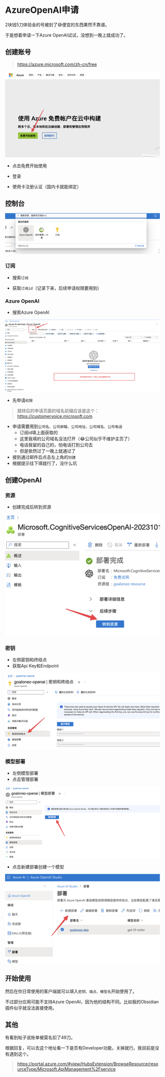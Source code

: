 # AzureOpenAI申请

2块钱5刀体验金的号被封了😅便宜的东西果然不靠谱。

于是想着申请一下Azure OpenAI试试，没想到一晚上就成功了。

## 创建账号

> https://azure.microsoft.com/zh-cn/free

![image-20231017102256872](./assets/image-20231017102256872.png)

- 点击免费开始使用
- 登录

- 使用卡注册认证（国内卡就能绑定）

## 控制台

![image-20231017091418234](./assets/image-20231017091418234.png)

### 订阅

- 搜索`订阅`

- 获取`订阅id`（记录下来，后续申请权限要用到）

### Azure OpenAI

- 搜索Azure OpenAI

![image-20231017091354605](./assets/image-20231017091354605.png)

- 先申请`权限`

> 跳转后的申请页面的域名前缀应该是这个：https://customervoice.microsoft.com

- 申请需要用到`公司名、公司邮箱、公司地址、公司域名、公司电话`
  - 订阅id填上面获取的
  - 这里我填的公司域名没法打开（😂公司似乎不维护主页了）
  - 电话我留的自己的，怕电话打到公司去
  - 但是依然过了一晚上就通过了
- 接到通过邮件后点击左上角的`创建`
- 根据提示往下填就行了，没什么坑

## 创建OpenAI

### 资源

- 创建完成后转到资源

![image-20231017092607256](./assets/image-20231017092607256.png)

### 密钥

- 左侧密钥和终结点
- 获取Api Key和Endpoint

![image-20231017092543205](./assets/image-20231017092543205.png)

### 模型部署

- 左侧模型部署
- 点击管理部署

![image-20231017103208044](./assets/image-20231017103208044.png)

- 点击新建部署创建一个模型

![image-20231017103249531](./assets/image-20231017103249531.png)

## 开始使用

然后在你日常使用的客户端就可以填入`密钥、端点、模型名`开始使用了。

不过部分应用可能不支持Azure OpenAI，因为他的结构不同。比如我的Obsidian插件似乎就没法直接使用。

## 其他

有看到帖子说账单被莫名扣了49刀。

根据回复，可以去这个地址看一下是否有Developer功能，关掉就行。我目前是没有遇到这个。

> https://portal.azure.com/#view/HubsExtension/BrowseResource/resourceType/Microsoft.ApiManagement%2Fservice


